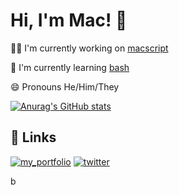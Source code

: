 
# Hi, I'm Mac! 👋


👩‍💻 I'm currently working on [macscript](https://github.com/itsmaclol/macscript)

🧠 I'm currently learning [bash](https://www.gnu.org/software/bash/)


😄 Pronouns He/Him/They

[![Anurag's GitHub stats](https://github-readme-stats.vercel.app/api?username=itsmaclol)](https://github.com/anuraghazra/github-readme-stats)

## 🔗 Links
[![my_portfolio](https://img.shields.io/badge/my_portfolio-000?style=for-the-badge&logo=ko-fi&logoColor=white)](https://mac.planks.ml)
[![twitter](https://img.shields.io/badge/twitter-1DA1F2?style=for-the-badge&logo=twitter&logoColor=white)](https://twitter.com/itsmaclol)

b
